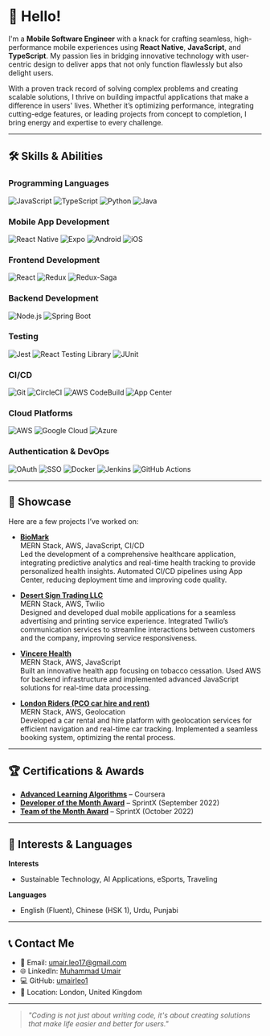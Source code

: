 # 👋 Hello!  

I'm a **Mobile Software Engineer** with a knack for crafting seamless, high-performance mobile experiences using **React Native**, **JavaScript**, and **TypeScript**. My passion lies in bridging innovative technology with user-centric design to deliver apps that not only function flawlessly but also delight users.  

With a proven track record of solving complex problems and creating scalable solutions, I thrive on building impactful applications that make a difference in users' lives. Whether it’s optimizing performance, integrating cutting-edge features, or leading projects from concept to completion, I bring energy and expertise to every challenge.

---

## 🛠️ Skills & Abilities

### **Programming Languages**
![JavaScript](https://img.shields.io/badge/JavaScript-F7DF1E?style=flat&logo=javascript&logoColor=white)
![TypeScript](https://img.shields.io/badge/TypeScript-3178C6?style=flat&logo=typescript&logoColor=white)
![Python](https://img.shields.io/badge/Python-3776AB?style=flat&logo=python&logoColor=white)
![Java](https://img.shields.io/badge/Java-007396?style=flat&logo=java&logoColor=white)

### **Mobile App Development**
![React Native](https://img.shields.io/badge/React_Native-20232A?style=flat&logo=react&logoColor=61DAFB)
![Expo](https://img.shields.io/badge/Expo-000020?style=flat&logo=expo&logoColor=white)
![Android](https://img.shields.io/badge/Android-3DDC84?style=flat&logo=android&logoColor=white)
![iOS](https://img.shields.io/badge/iOS-000000?style=flat&logo=apple&logoColor=white)

### **Frontend Development**
![React](https://img.shields.io/badge/React-61DAFB?style=flat&logo=react&logoColor=black)
![Redux](https://img.shields.io/badge/Redux-764ABC?style=flat&logo=redux&logoColor=white)
![Redux-Saga](https://img.shields.io/badge/Redux_Saga-999999?style=flat&logo=redux-saga&logoColor=white)

### **Backend Development**
![Node.js](https://img.shields.io/badge/Node.js-339933?style=flat&logo=node.js&logoColor=white)
![Spring Boot](https://img.shields.io/badge/Spring_Boot-6DB33F?style=flat&logo=spring-boot&logoColor=white)

### **Testing**
![Jest](https://img.shields.io/badge/Jest-C21325?style=flat&logo=jest&logoColor=white)
![React Testing Library](https://img.shields.io/badge/React_Testing_Library-00DC82?style=flat&logo=testing-library&logoColor=black)
![JUnit](https://img.shields.io/badge/JUnit-25A162?style=flat&logo=junit&logoColor=white)

### **CI/CD**
![Git](https://img.shields.io/badge/Git-F05032?style=flat&logo=git&logoColor=white)
![CircleCI](https://img.shields.io/badge/CircleCI-343434?style=flat&logo=circleci&logoColor=white)
![AWS CodeBuild](https://img.shields.io/badge/AWS_CodeBuild-232F3E?style=flat&logo=amazonaws&logoColor=white)
![App Center](https://img.shields.io/badge/App_Center-000000?style=flat&logo=appcenter&logoColor=white)

### **Cloud Platforms**
![AWS](https://img.shields.io/badge/AWS-232F3E?style=flat&logo=amazonaws&logoColor=white)
![Google Cloud](https://img.shields.io/badge/Google_Cloud-4285F4?style=flat&logo=google-cloud&logoColor=white)
![Azure](https://img.shields.io/badge/Azure-0084FF?style=flat&logo=microsoft-azure&logoColor=white)

### **Authentication & DevOps**
![OAuth](https://img.shields.io/badge/OAuth-000000?style=flat&logo=oauth&logoColor=white)
![SSO](https://img.shields.io/badge/SSO-5E3B8E?style=flat&logo=single-sign-on&logoColor=white)
![Docker](https://img.shields.io/badge/Docker-2496ED?style=flat&logo=docker&logoColor=white)
![Jenkins](https://img.shields.io/badge/Jenkins-D24939?style=flat&logo=jenkins&logoColor=white)
![GitHub Actions](https://img.shields.io/badge/GitHub_Actions-2088FF?style=flat&logo=github-actions&logoColor=white)

---

## 📸 Showcase

Here are a few projects I’ve worked on:

- **[BioMark](https://apps.apple.com/my/app/hive-by-biomark/id1420019224)**  
  MERN Stack, AWS, JavaScript, CI/CD  
  Led the development of a comprehensive healthcare application, integrating predictive analytics and real-time health tracking to provide personalized health insights. Automated CI/CD pipelines using App Center, reducing deployment time and improving code quality.

- **[Desert Sign Trading LLC](https://desertsign.com/)**  
  MERN Stack, AWS, Twilio  
  Designed and developed dual mobile applications for a seamless advertising and printing service experience. Integrated Twilio’s communication services to streamline interactions between customers and the company, improving service responsiveness.

- **[Vincere Health](https://apps.apple.com/us/app/vincere-health/id1529110962)**  
  MERN Stack, AWS, JavaScript  
  Built an innovative health app focusing on tobacco cessation. Used AWS for backend infrastructure and implemented advanced JavaScript solutions for real-time data processing.

- **[London Riders (PCO car hire and rent)](https://londonriders.co.uk/)**  
  MERN Stack, AWS, Geolocation  
  Developed a car rental and hire platform with geolocation services for efficient navigation and real-time car tracking. Implemented a seamless booking system, optimizing the rental process.

---

## 🏆 Certifications & Awards

- **[Advanced Learning Algorithms](https://www.coursera.org/account/accomplishments/verify/9D28SBBURTP2)** – Coursera  
- **[Developer of the Month Award](https://www.linkedin.com/in/muhammad-umair-amin/overlay/1635528018078/single-media-viewer/?profileId=ACoAAC-ghtIBhaYoSa5zDF_ykitju_V8yLBxolc)** – SprintX (September 2022)  
- **[Team of the Month Award](https://www.linkedin.com/in/muhammad-umair-amin/overlay/1635528016820/single-media-viewer/?profileId=ACoAAC-ghtIBhaYoSa5zDF_ykitju_V8yLBxolc)** – SprintX (October 2022)

---

## 🌱 Interests & Languages

**Interests**  
- Sustainable Technology, AI Applications, eSports, Traveling

**Languages**  
- English (Fluent), Chinese (HSK 1), Urdu, Punjabi

---

## 📞 Contact Me
- 📧 Email: [umair.leo17@gmail.com](mailto:umair.leo17@gmail.com)
- 🌐 LinkedIn: [Muhammad Umair](https://www.linkedin.com/in/muhammad-umair)
- 💻 GitHub: [umairleo1](https://github.com/umairleo1)
- 📍 Location: London, United Kingdom

---

> *"Coding is not just about writing code, it's about creating solutions that make life easier and better for users."*
